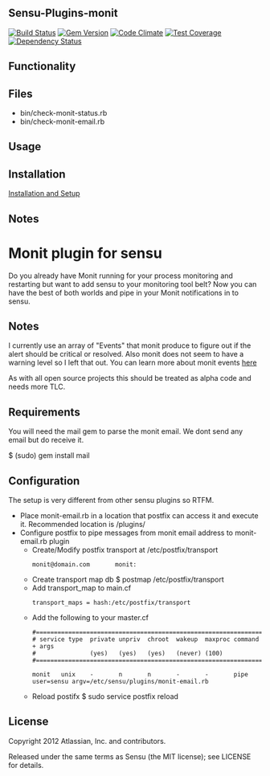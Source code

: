 ## Sensu-Plugins-monit

[ ![Build Status](https://travis-ci.org/sensu-plugins/sensu-plugins-monit.svg?branch=master)](https://travis-ci.org/sensu-plugins/sensu-plugins-monit)
[![Gem Version](https://badge.fury.io/rb/sensu-plugins-monit.svg)](http://badge.fury.io/rb/sensu-plugins-monit)
[![Code Climate](https://codeclimate.com/github/sensu-plugins/sensu-plugins-monit/badges/gpa.svg)](https://codeclimate.com/github/sensu-plugins/sensu-plugins-monit)
[![Test Coverage](https://codeclimate.com/github/sensu-plugins/sensu-plugins-monit/badges/coverage.svg)](https://codeclimate.com/github/sensu-plugins/sensu-plugins-monit)
[![Dependency Status](https://gemnasium.com/sensu-plugins/sensu-plugins-monit.svg)](https://gemnasium.com/sensu-plugins/sensu-plugins-monit)

## Functionality

## Files
 * bin/check-monit-status.rb
 * bin/check-monit-email.rb

## Usage

## Installation

[Installation and Setup](http://sensu-plugins.io/docs/installation_instructions.html)

## Notes

Monit plugin for sensu
======================

Do you already have Monit running for your process monitoring and restarting but want to add sensu to your monitoring tool belt?  Now you can have the best of both worlds and pipe in your Monit notifications in to sensu.

Notes
-----

I currently use an array of "Events" that monit produce to figure out if the alert should be critical or resolved.  Also monit does not seem to have a warning level so I left that out.  You can learn more about monit events [here](http://mmonit.com/monit/documentation/monit.html#alert_messages)

As with all open source projects this should be treated as alpha code and needs more TLC.

Requirements
-------------
You will need the mail gem to parse the monit email.  We dont send any email but do receive it.

$ (sudo) gem install mail

Configuration
-------------

The setup is very different from other sensu plugins so RTFM.

* Place monit-email.rb in a location that postfix can access it and execute it.  Recommended location is <sensu instal director>/plugins/
* Configure postfix to pipe messages from monit email address to monit-email.rb plugin
  * Create/Modify postfix transport at /etc/postfix/transport
    ```
    monit@domain.com       monit:
    ```
  * Create transport map db
    $ postmap /etc/postfix/transport
  * Add transport_map to main.cf
    ```
    transport_maps = hash:/etc/postfix/transport
    ```
  * Add the following to your master.cf
    ```
    #==========================================================================
    # service type  private unpriv  chroot  wakeup  maxproc command + args
    #               (yes)   (yes)   (yes)   (never) (100)
    #==========================================================================

    monit   unix    -       n       n       -       -       pipe
    user=sensu argv=/etc/sensu/plugins/monit-email.rb
    ```
  * Reload postifx
    $ sudo service postfix reload

License
-----------
Copyright 2012 Atlassian, Inc. and contributors.

Released under the same terms as Sensu (the MIT license); see LICENSE for details.

[1]:[https://travis-ci.org/sensu-plugins/sensu-plugins-monit]
[2]:[http://badge.fury.io/rb/sensu-plugins-monit]
[3]:[https://codeclimate.com/github/sensu-plugins/sensu-plugins-monit]
[4]:[https://codeclimate.com/github/sensu-plugins/sensu-plugins-monit]
[5]:[https://gemnasium.com/sensu-plugins/sensu-plugins-monit]
